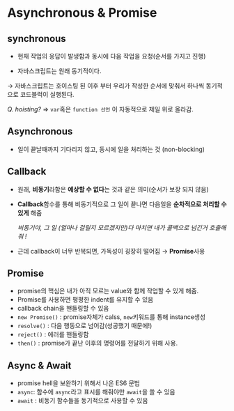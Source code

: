 # Asynchronous & Promise

## synchronous

- 현재 작업의 응답이 발생함과 동시에 다음 작업을 요청(순서를 가지고 진행)

- 자바스크립트는 원래 동기적이다.

→ 자바스크립트는 호이스팅 된 이후 부터 우리가 작성한 순서에 맞춰서 하나씩 동기적으로 코드블럭이 실행된다.

*Q. hoisting?* ⇒ `var`혹은 `function 선언` 이 자동적으로 제일 위로 올라감.



## Asynchronous

- 일이 끝날때까지 기다리지 않고, 동시에 일을 처리하는 것 (non-blocking)



## Callback

- 원래, **비동기**라함은 **예상할 수 없다**는 것과 같은 의미(순서가 보장 되지 않음)

- **Callback**함수를 통해 비동기적으로 그 일이 끝나면 다음일을 **순차적으로 처리할 수 있게** 해줌

  *비동기야, 그 일 (얼마나 걸릴지 모르겠지만)다 마치면  내가 콜백으로 넘긴거 호출해줘 !*

- 근데 callback이 너무 반복되면, 가독성이 굉장히 떨어짐 → **Promise**사용



## Promise

- promise의 핵심은 내가 아직 모르는 value와 함께 작업할 수 있게 해줌.
- Promise를 사용하면 평평한 indent를 유지할 수 있음
- callback chain을 핸들링할 수 있음
- `new Promise()` : promise자체가 calss, `new`키워드를 통해 instance생성
- `resolve()` : 다음 행동으로 넘어감(성공했기 때문에!)
- `reject()` : 에러를 핸들링함
- `then()` : promise가 끝난 이후의 명령어를 전달하기 위해 사용.



## Async & Await

- promise hell을 보완하기 위해서 나온 ES6 문법
- `async`: 함수에 `async`라고 표시를 해줘야만 `await`을 쓸 수 있음
- `await` : 비동기 함수들을 동기적으로 사용할 수 있음